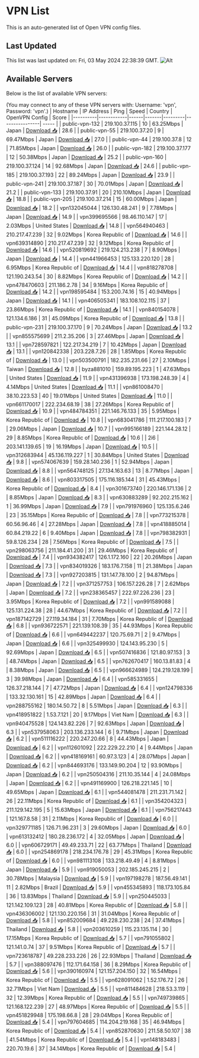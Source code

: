 # VPN List

This is an auto-generated list of Open VPN config files.

## Last Updated

This list was last updated on: Fri, 03 May 2024 22:38:39 GMT.
![Alt](https://repobeats.axiom.co/api/embed/186b98318ef1479477931607c1ad7d823f12451f.svg "Repobeats analytics image")

## Available Servers

Below is the list of available VPN servers:

(You may connect to any of these VPN servers with: Username: 'vpn', Password: 'vpn'.)
| Hostname | IP Address | Ping | Speed | Country | OpenVPN Config | Score |
|----------|------------|------|-------|---------|----------------| ----- |
| public-vpn-132 | 219.100.37.115 | 10 | 63.25Mbps | Japan | [Download 📥](./configs/server_0_JP.ovpn) | 28.6 |
| public-vpn-55 | 219.100.37.20 | 9 | 69.47Mbps | Japan | [Download 📥](./configs/server_1_JP.ovpn) | 27.0 |
| public-vpn-44 | 219.100.37.8 | 12 | 71.85Mbps | Japan | [Download 📥](./configs/server_2_JP.ovpn) | 26.0 |
| public-vpn-182 | 219.100.37.177 | 12 | 50.38Mbps | Japan | [Download 📥](./configs/server_3_JP.ovpn) | 25.2 |
| public-vpn-160 | 219.100.37.124 | 14 | 92.68Mbps | Japan | [Download 📥](./configs/server_4_JP.ovpn) | 24.6 |
| public-vpn-185 | 219.100.37.193 | 22 | 89.24Mbps | Japan | [Download 📥](./configs/server_5_JP.ovpn) | 23.9 |
| public-vpn-241 | 219.100.37.187 | 30 | 70.01Mbps | Japan | [Download 📥](./configs/server_6_JP.ovpn) | 21.2 |
| public-vpn-133 | 219.100.37.91 | 20 | 210.10Mbps | Japan | [Download 📥](./configs/server_7_JP.ovpn) | 18.8 |
| public-vpn-205 | 219.100.37.214 | 15 | 60.00Mbps | Japan | [Download 📥](./configs/server_8_JP.ovpn) | 18.2 |
| vpn132045044 | 126.130.48.241 | 9 | 7.78Mbps | Japan | [Download 📥](./configs/server_9_JP.ovpn) | 14.9 |
| vpn399695566 | 98.46.110.147 | 17 | 2.03Mbps | United States | [Download 📥](./configs/server_10_US.ovpn) | 14.8 |
| vpn564940463 | 210.217.47.239 | 32 | 9.02Mbps | Korea Republic of | [Download 📥](./configs/server_11_KR.ovpn) | 14.6 |
| vpn639314890 | 210.217.47.239 | 32 | 9.12Mbps | Korea Republic of | [Download 📥](./configs/server_12_KR.ovpn) | 14.6 |
| vpn520819692 | 219.124.213.238 | 7 | 8.90Mbps | Japan | [Download 📥](./configs/server_13_JP.ovpn) | 14.4 |
| vpn441966453 | 125.133.220.120 | 28 | 6.95Mbps | Korea Republic of | [Download 📥](./configs/server_14_KR.ovpn) | 14.4 |
| vpn818278708 | 121.190.243.54 | 30 | 8.82Mbps | Korea Republic of | [Download 📥](./configs/server_15_KR.ovpn) | 14.2 |
| vpn478470603 | 211.186.2.78 | 34 | 9.16Mbps | Korea Republic of | [Download 📥](./configs/server_16_KR.ovpn) | 14.2 |
| vpn198595484 | 153.200.74.16 | 15 | 40.94Mbps | Japan | [Download 📥](./configs/server_17_JP.ovpn) | 14.1 |
| vpn406505341 | 183.108.102.115 | 37 | 23.86Mbps | Korea Republic of | [Download 📥](./configs/server_18_KR.ovpn) | 14.1 |
| vpn840154078 | 121.134.6.186 | 31 | 45.09Mbps | Korea Republic of | [Download 📥](./configs/server_19_KR.ovpn) | 13.8 |
| public-vpn-231 | 219.100.37.170 | 9 | 70.24Mbps | Japan | [Download 📥](./configs/server_20_JP.ovpn) | 13.2 |
| vpn855575699 | 211.2.35.206 | 3 | 27.46Mbps | Japan | [Download 📥](./configs/server_21_JP.ovpn) | 13.1 |
| vpn728597821 | 122.217.34.219 | 7 | 10.42Mbps | Japan | [Download 📥](./configs/server_22_JP.ovpn) | 13.1 |
| vpn120842338 | 203.228.7.26 | 28 | 1.85Mbps | Korea Republic of | [Download 📥](./configs/server_23_KR.ovpn) | 13.0 |
| vpn503500791 | 182.235.231.66 | 27 | 2.10Mbps | Taiwan | [Download 📥](./configs/server_24_TW.ovpn) | 12.8 |
| byza881010 | 159.89.195.223 | 1 | 47.63Mbps | United States | [Download 📥](./configs/server_25_US.ovpn) | 11.9 |
| vpn431396938 | 173.198.248.39 | 4 | 4.14Mbps | United States | [Download 📥](./configs/server_26_US.ovpn) | 11.1 |
| vpn861008470 | 38.10.223.53 | 40 | 19.01Mbps | United States | [Download 📥](./configs/server_27_US.ovpn) | 11.0 |
| vpn661170017 | 222.234.68.19 | 38 | 27.26Mbps | Korea Republic of | [Download 📥](./configs/server_28_KR.ovpn) | 10.9 |
| vpn484784351 | 221.146.76.133 | 35 | 5.95Mbps | Korea Republic of | [Download 📥](./configs/server_29_KR.ovpn) | 10.8 |
| vpn683041786 | 111.217.100.183 | 7 | 29.06Mbps | Japan | [Download 📥](./configs/server_30_JP.ovpn) | 10.7 |
| vpn995166189 | 221.144.28.12 | 29 | 8.85Mbps | Korea Republic of | [Download 📥](./configs/server_31_KR.ovpn) | 10.6 |
| 2i6 | 203.141.139.65 | 19 | 16.19Mbps | Japan | [Download 📥](./configs/server_32_JP.ovpn) | 10.5 |
| vpn312683944 | 45.136.119.227 | 1 | 30.84Mbps | United States | [Download 📥](./configs/server_33_US.ovpn) | 9.8 |
| vpn574067639 | 159.28.140.236 | 1 | 52.94Mbps | Japan | [Download 📥](./configs/server_34_JP.ovpn) | 8.8 |
| vpn564748125 | 27.134.163.63 | 13 | 8.77Mbps | Japan | [Download 📥](./configs/server_35_JP.ovpn) | 8.6 |
| vpn803317505 | 175.116.185.144 | 31 | 45.43Mbps | Korea Republic of | [Download 📥](./configs/server_36_KR.ovpn) | 8.4 |
| vpn301673740 | 220.146.171.136 | 2 | 8.85Mbps | Japan | [Download 📥](./configs/server_37_JP.ovpn) | 8.3 |
| vpn630883289 | 92.202.215.162 | 1 | 36.99Mbps | Japan | [Download 📥](./configs/server_38_JP.ovpn) | 7.9 |
| vpn791976960 | 125.135.6.246 | 23 | 35.15Mbps | Korea Republic of | [Download 📥](./configs/server_39_KR.ovpn) | 7.8 |
| vpn773215378 | 60.56.96.46 | 4 | 27.28Mbps | Japan | [Download 📥](./configs/server_40_JP.ovpn) | 7.8 |
| vpn418885014 | 60.84.219.22 | 6 | 9.40Mbps | Japan | [Download 📥](./configs/server_41_JP.ovpn) | 7.8 |
| vpn798382931 | 59.8.126.234 | 28 | 7.56Mbps | Korea Republic of | [Download 📥](./configs/server_42_KR.ovpn) | 7.5 |
| vpn298063756 | 211.184.41.200 | 31 | 29.46Mbps | Korea Republic of | [Download 📥](./configs/server_43_KR.ovpn) | 7.4 |
| vpn934382417 | 126.1.172.160 | 22 | 20.26Mbps | Japan | [Download 📥](./configs/server_44_JP.ovpn) | 7.3 |
| vpn834019326 | 183.176.7.158 | 11 | 21.38Mbps | Japan | [Download 📥](./configs/server_45_JP.ovpn) | 7.3 |
| vpn927203815 | 131.147.78.100 | 2 | 94.87Mbps | Japan | [Download 📥](./configs/server_46_JP.ovpn) | 7.2 |
| vpn371257753 | 106.157.226.28 | 7 | 2.62Mbps | Japan | [Download 📥](./configs/server_47_JP.ovpn) | 7.2 |
| vpn238365457 | 222.97.226.236 | 23 | 3.95Mbps | Korea Republic of | [Download 📥](./configs/server_48_KR.ovpn) | 7.2 |
| vpn991589088 | 125.131.224.38 | 28 | 44.67Mbps | Korea Republic of | [Download 📥](./configs/server_49_KR.ovpn) | 7.2 |
| vpn187142729 | 27.119.34.184 | 31 | 7.70Mbps | Korea Republic of | [Download 📥](./configs/server_50_KR.ovpn) | 6.8 |
| vpn936722571 | 221.139.108.39 | 35 | 44.93Mbps | Korea Republic of | [Download 📥](./configs/server_51_KR.ovpn) | 6.6 |
| vpn649442237 | 120.75.69.71 | 2 | 9.47Mbps | Japan | [Download 📥](./configs/server_52_JP.ovpn) | 6.6 |
| vpn325499930 | 124.143.95.230 | 5 | 92.69Mbps | Japan | [Download 📥](./configs/server_53_JP.ovpn) | 6.5 |
| vpn507416836 | 121.80.97.153 | 3 | 48.74Mbps | Japan | [Download 📥](./configs/server_54_JP.ovpn) | 6.5 |
| vpn762670417 | 160.13.81.83 | 4 | 8.38Mbps | Japan | [Download 📥](./configs/server_55_JP.ovpn) | 6.5 |
| vpn966624989 | 124.219.128.199 | 3 | 39.98Mbps | Japan | [Download 📥](./configs/server_56_JP.ovpn) | 6.4 |
| vpn585331655 | 126.37.218.144 | 7 | 47.72Mbps | Japan | [Download 📥](./configs/server_57_JP.ovpn) | 6.4 |
| vpn124798336 | 133.32.130.161 | 15 | 42.89Mbps | Japan | [Download 📥](./configs/server_58_JP.ovpn) | 6.4 |
| vpn288755162 | 180.14.50.72 | 8 | 5.51Mbps | Japan | [Download 📥](./configs/server_59_JP.ovpn) | 6.3 |
| vpn418951822 | 1.53.7.121 | 20 | 9.17Mbps | Viet Nam | [Download 📥](./configs/server_60_VN.ovpn) | 6.3 |
| vpn940475528 | 124.143.82.226 | 7 | 92.63Mbps | Japan | [Download 📥](./configs/server_61_JP.ovpn) | 6.3 |
| vpn537958063 | 203.136.233.144 | 6 | 9.71Mbps | Japan | [Download 📥](./configs/server_62_JP.ovpn) | 6.2 |
| vpn511116222 | 220.247.20.66 | 8 | 44.43Mbps | Japan | [Download 📥](./configs/server_63_JP.ovpn) | 6.2 |
| vpn112601092 | 222.229.22.210 | 4 | 9.44Mbps | Japan | [Download 📥](./configs/server_64_JP.ovpn) | 6.2 |
| vpn418169161 | 60.97.3.123 | 4 | 28.07Mbps | Japan | [Download 📥](./configs/server_65_JP.ovpn) | 6.2 |
| vpn844693176 | 133.149.90.204 | 12 | 93.90Mbps | Japan | [Download 📥](./configs/server_66_JP.ovpn) | 6.2 |
| vpn250504316 | 211.10.35.144 | 4 | 24.08Mbps | Japan | [Download 📥](./configs/server_67_JP.ovpn) | 6.2 |
| vpn491169900 | 126.218.221.145 | 10 | 49.65Mbps | Japan | [Download 📥](./configs/server_68_JP.ovpn) | 6.1 |
| vpn544081478 | 211.231.71.142 | 26 | 22.11Mbps | Korea Republic of | [Download 📥](./configs/server_69_KR.ovpn) | 6.1 |
| vpn354204323 | 211.129.142.195 | 5 | 15.63Mbps | Japan | [Download 📥](./configs/server_70_JP.ovpn) | 6.1 |
| vpn756217443 | 121.167.8.58 | 31 | 2.11Mbps | Korea Republic of | [Download 📥](./configs/server_71_KR.ovpn) | 6.0 |
| vpn329771185 | 126.71.96.231 | 3 | 29.60Mbps | Japan | [Download 📥](./configs/server_72_JP.ovpn) | 6.0 |
| vpn613132412 | 180.28.236.172 | 4 | 32.05Mbps | Japan | [Download 📥](./configs/server_73_JP.ovpn) | 6.0 |
| vpn606729171 | 49.49.233.71 | 22 | 63.77Mbps | Thailand | [Download 📥](./configs/server_74_TH.ovpn) | 6.0 |
| vpn254869178 | 218.234.176.78 | 29 | 45.31Mbps | Korea Republic of | [Download 📥](./configs/server_75_KR.ovpn) | 6.0 |
| vpn981113108 | 133.218.49.49 | 4 | 8.81Mbps | Japan | [Download 📥](./configs/server_76_JP.ovpn) | 5.9 |
| vpn919050053 | 202.185.245.215 | 2 | 30.78Mbps | Malaysia | [Download 📥](./configs/server_77_MY.ovpn) | 5.9 |
| vpn197198278 | 187.56.49.141 | 11 | 2.82Mbps | Brazil | [Download 📥](./configs/server_78_BR.ovpn) | 5.9 |
| vpn455345893 | 118.173.105.84 | 36 | 13.83Mbps | Thailand | [Download 📥](./configs/server_79_TH.ovpn) | 5.9 |
| vpn250445033 | 121.142.109.123 | 28 | 40.81Mbps | Korea Republic of | [Download 📥](./configs/server_80_KR.ovpn) | 5.8 |
| vpn436306002 | 121.130.220.156 | 31 | 31.04Mbps | Korea Republic of | [Download 📥](./configs/server_81_KR.ovpn) | 5.8 |
| vpn852009684 | 49.228.230.238 | 24 | 37.41Mbps | Thailand | [Download 📥](./configs/server_82_TH.ovpn) | 5.8 |
| vpn203610259 | 115.23.135.114 | 30 | 17.15Mbps | Korea Republic of | [Download 📥](./configs/server_83_KR.ovpn) | 5.7 |
| vpn791055802 | 121.141.0.74 | 37 | 9.51Mbps | Korea Republic of | [Download 📥](./configs/server_84_KR.ovpn) | 5.7 |
| vpn723618787 | 49.228.233.226 | 26 | 22.93Mbps | Thailand | [Download 📥](./configs/server_85_TH.ovpn) | 5.7 |
| vpn388097476 | 112.171.64.158 | 36 | 8.29Mbps | Korea Republic of | [Download 📥](./configs/server_86_KR.ovpn) | 5.6 |
| vpn390160974 | 121.157.204.150 | 32 | 16.54Mbps | Korea Republic of | [Download 📥](./configs/server_87_KR.ovpn) | 5.5 |
| vpn628091062 | 1.52.176.72 | 26 | 32.71Mbps | Viet Nam | [Download 📥](./configs/server_88_VN.ovpn) | 5.5 |
| vpn811484628 | 218.53.3.119 | 32 | 12.39Mbps | Korea Republic of | [Download 📥](./configs/server_89_KR.ovpn) | 5.5 |
| vpn749739865 | 121.168.122.239 | 27 | 48.97Mbps | Korea Republic of | [Download 📥](./configs/server_90_KR.ovpn) | 5.5 |
| vpn451829948 | 175.198.66.8 | 28 | 29.04Mbps | Korea Republic of | [Download 📥](./configs/server_91_KR.ovpn) | 5.4 |
| vpn797604685 | 114.204.219.168 | 35 | 46.94Mbps | Korea Republic of | [Download 📥](./configs/server_92_KR.ovpn) | 5.4 |
| vpn852870630 | 211.58.50.107 | 38 | 41.54Mbps | Korea Republic of | [Download 📥](./configs/server_93_KR.ovpn) | 5.4 |
| vpn148183483 | 220.70.19.6 | 37 | 34.14Mbps | Korea Republic of | [Download 📥](./configs/server_94_KR.ovpn) | 5.4 |
